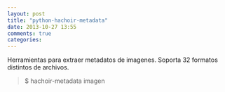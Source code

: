 ```yaml
---
layout: post
title: "python-hachoir-metadata"
date: 2013-10-27 13:55
comments: true
categories: 
---
```

Herramientas para extraer metadatos de imagenes. Soporta 32 formatos distintos de archivos.

>$ hachoir-metadata imagen

